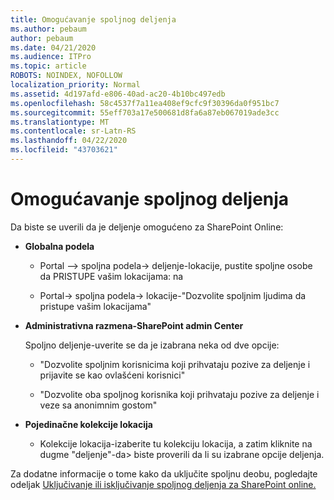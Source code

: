 ```yaml
---
title: Omogućavanje spoljnog deljenja
ms.author: pebaum
author: pebaum
ms.date: 04/21/2020
ms.audience: ITPro
ms.topic: article
ROBOTS: NOINDEX, NOFOLLOW
localization_priority: Normal
ms.assetid: 4d197afd-e806-40ad-ac20-4b10bc497edb
ms.openlocfilehash: 58c4537f7a11ea408ef9cfc9f30396da0f951bc7
ms.sourcegitcommit: 55eff703a17e500681d8fa6a87eb067019ade3cc
ms.translationtype: MT
ms.contentlocale: sr-Latn-RS
ms.lasthandoff: 04/22/2020
ms.locfileid: "43703621"
---
```

# <a name="enable-external-sharing"></a>Omogućavanje spoljnog deljenja

 Da biste se uverili da je deljenje omogućeno za SharePoint Online:
  
- **Globalna podela**
    
  - Portal –\> spoljna podela-\> deljenje-lokacije, pustite spoljne osobe da PRISTUPE vašim lokacijama: na
    
  - Portal-\> spoljna podela-\> lokacije-"Dozvolite spoljnim ljudima da pristupe vašim lokacijama"
    
- **Administrativna razmena-SharePoint admin Center**
    
    Spoljno deljenje-uverite se da je izabrana neka od dve opcije:
    
  - "Dozvolite spoljnim korisnicima koji prihvataju pozive za deljenje i prijavite se kao ovlašćeni korisnici"
    
  - "Dozvolite oba spoljnog korisnika koji prihvataju pozive za deljenje i veze sa anonimnim gostom"
    
- **Pojedinačne kolekcije lokacija**
    
  - Kolekcije lokacija-izaberite tu kolekciju lokacija, a zatim kliknite na dugme "deljenje"-da\> biste proverili da li su izabrane opcije deljenja.
    
Za dodatne informacije o tome kako da uključite spoljnu deobu, pogledajte odeljak [Uključivanje ili isključivanje spoljnog deljenja za SharePoint online.](https://go.microsoft.com/fwlink/?linkid=2047681&amp;clcid=0x409)
  

